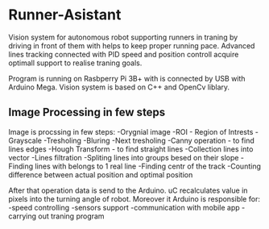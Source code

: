 # Runner-Asistant

Vision system for autonomous robot supporting runners in traning by driving in front of them with helps to keep proper running pace. 
Advanced lines tracking connected with PID speed and position controll acquire optimall support to realise traning goals. 

Program is running on Rasbperry Pi 3B+ with is connected by USB with Arduino Mega.
Vision system is based on C++ and OpenCv liblary.

## Image Processing in few steps
Image is procssing in few steps:
-Orygnial image
-ROI - Region of Intrests
-Grayscale
-Tresholing
-Bluring
-Next tresholing
-Canny operation - to find lines edges
-Hough Transform - to find straight lines
-Collection lines into vector
-Lines filtration
-Spliting lines into groups besed on their slope
-Finding lines with belongs to 1 real line
-Finding centr of the track
-Counting difference between actual position and optimal position


After that operation data is send to the Arduino. uC recalculates value in pixels into the turning angle of robot.
Moreover it Arduino is responsible for:
-speed controlling
-sensors support
-communication with mobile app
-carrying out traning program

 
